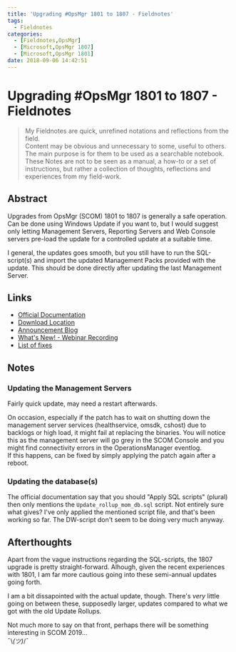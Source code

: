 ```yaml
---
title: 'Upgrading #OpsMgr 1801 to 1807 - Fieldnotes'
tags:
  - Fieldnotes
categories:
  - [Fieldnotes,OpsMgr]
  - [Microsoft,OpsMgr 1807]
  - [Microsoft,OpsMgr 1801]
date: 2018-09-06 14:42:51
---
```


# Upgrading #OpsMgr 1801 to 1807 - Fieldnotes

> My Fieldnotes are quick, unrefined notations and reflections from the field.  
> Content may be obvious and unnecessary to some, useful to others. The main purpose is for them to be used as a searchable notebook.  
> These Notes are not to be seen as a manual, a how-to or a set of instructions, but rather a collection of thoughts, reflections and experiences from my field-work.

## Abstract

Upgrades from OpsMgr (SCOM) 1801 to 1807 is generally a safe operation. Can be done using Windows Update if you want to, but I would suggest only letting Management Servers, Reporting Servers and Web Console servers pre-load the update for a controlled update at a suitable time.  

I general, the updates goes smooth, but you still have to run the SQL-script(s) and import the updated Management Packs provided with the update. This should be done directly after updating the last Management Server.

## Links

- [Official Documentation](https://docs.microsoft.com/en-us/system-center/scom/upgrade-1801-to-1807?view=sc-om-1807)
- [Download Location](http://www.catalog.update.microsoft.com/Search.aspx?q=4133779)
- [Announcement Blog](https://blogs.technet.microsoft.com/momteam/2018/07/25/system-center-operations-manager-1807-is-released/)
- [What's New! - Webinar Recording](https://squaredup.com/blog/whats-new-in-scom-1807/)
- [List of fixes](https://support.microsoft.com/en-us/help/4133779/system-center-operations-manager-version-1807)

## Notes

### Updating the Management Servers

Fairly quick update, may need a restart afterwards.

On occasion, especially if the patch has to wait on shutting down the management server services (healthservice, omsdk, cshost) due to backlogs or high load, it might fail at replacing the binaries. You will notice this as the management server will go grey in the SCOM Console and you might find connectivity errors in the OperationsManager eventlog.  
If this happens, can be fixed by simply applying the patch again after a reboot.

### Updating the database(s)

The official documentation say that you should "Apply SQL scripts" (plural) then only mentions the `Update_rollup_mom_db.sql` script. Not entirely sure what gives? I've only applied the mentioned script file, and that's been working so far. The DW-script don't seem to be doing very much anyway.

## Afterthoughts

Apart from the vague instructions regarding the SQL-scripts, the 1807 upgrade is pretty straight-forward. Alhough, given the recent experiences with 1801, I am far more cautious going into these semi-annual updates going forth.

I am a bit dissapointed with the actual update, though. There's *very* little going on between these, supposedly larger, updates compared to what we got with the old Update Rollups.

Not much more to say on that front, perhaps there will be something interesting in SCOM 2019...  
¯\\_(ツ)_/¯